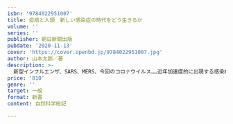 ```yaml
---
isbn: '9784022951007'
title: 疫病と人類　新しい感染症の時代をどう生きるか
volume: ''
series: ''
publisher: 朝日新聞出版
pubdate: '2020-11-13'
cover: 'https://cover.openbd.jp/9784022951007.jpg'
author: 山本太郎／著
description: >-
  新型インフルエンザ、SARS、MERS、今回のコロナウイルス……近年加速度的に出現する感染症は、人類に何を問うているのか。そして、過去の感染症は社会にどのような変化をもたらしたのか。人類と感染症の関係を文明論的見地から考える。
price: '810'
genre: ''
target: 一般
format: 新書
content: 自然科学総記

---
```

